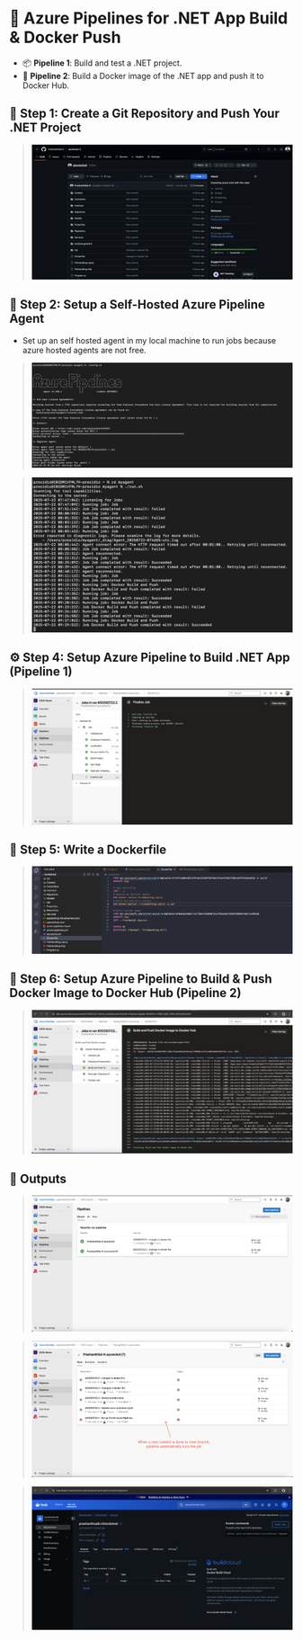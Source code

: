 # 🚀 Azure Pipelines for .NET App Build & Docker Push

- 📦 **Pipeline 1**: Build and test a .NET project.
- 🐳 **Pipeline 2**: Build a Docker image of the .NET app and push it to Docker Hub.

## 🔨 Step 1: Create a Git Repository and Push Your .NET Project

> ![Create Git Repo](./images/git-repo.png)

## 🔧 Step 2: Setup a Self-Hosted Azure Pipeline Agent

- Set up an self hosted agent in my local machine to run jobs because azure hosted agents are not free.

> ![Agent config](./images/agent-config.png)

> ![Agen run](./images/agent-runn.png)

## ⚙️ Step 4: Setup Azure Pipeline to Build .NET App (Pipeline 1)

> ![Dotnet Pipeline](./images/dotnet-build-job.png)

## 🐳 Step 5: Write a Dockerfile

> ![Docker file](./images/docker-file.png)

## 🔁 Step 6: Setup Azure Pipeline to Build & Push Docker Image to Docker Hub (Pipeline 2)

> ![Docker Pipeline](./images/docker-build-job.png)

## 📌 Outputs

> ![Pipelines](./images/pipelines.png)

> ![Pipeline running](./images/pipelines-running.png)

> ![Docker hub](./images/dockerhub-image.png)

